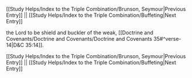 [[Study Helps/Index to the Triple Combination/Brunson, Seymour|Previous Entry]]  ||  [[Study Helps/Index to the Triple Combination/Buffeting|Next Entry]]

 the Lord to be shield and buckler of the weak, [[Doctrine and Covenants/Doctrine and Covenants/Doctrine and Covenants 35#^verse-14|D&C 35:14]].

[[Study Helps/Index to the Triple Combination/Brunson, Seymour|Previous Entry]]  ||  [[Study Helps/Index to the Triple Combination/Buffeting|Next Entry]]